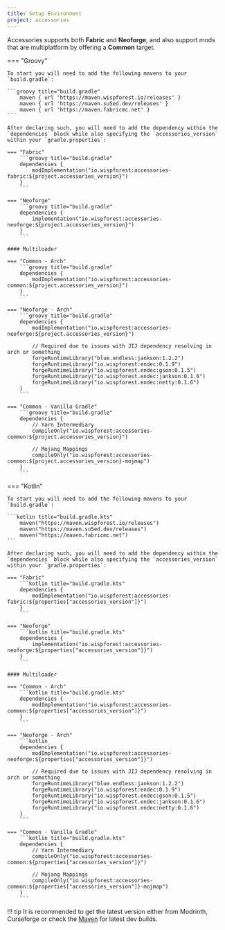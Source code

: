 ```yaml
---
title: Setup Environment  
project: accessories
---
```


Accessories supports both **Fabric** and **Neoforge**, and also support mods that are multiplatform by offering a **Common** target. 

=== "Groovy"

    To start you will need to add the following mavens to your `build.gradle`:

    ```groovy title="build.gradle"
        maven { url 'https://maven.wispforest.io/releases' }
        maven { url 'https://maven.su5ed.dev/releases' }
        maven { url 'https://maven.fabricmc.net' }
    ```

    After declaring such, you will need to add the dependency within the `dependencies` block while also specifying the `accessories_version` within your `gradle.properties`:

    === "Fabric"
        ```groovy title="build.gradle"
        dependencies {
            modImplementation("io.wispforest:accessories-fabric:${project.accessories_version}")
        }
        ```

    === "Neoforge"
        ```groovy title="build.gradle"
        dependencies {
            implementation("io.wispforest:accessories-neoforge:${project.accessories_version}")
        }
        ```

    #### Multiloader

    === "Common - Arch"
        ```groovy title="build.gradle"
        dependencies {
            modImplementation("io.wispforest:accessories-common:${project.accessories_version}")
        }
        ```

    === "Neoforge - Arch"
        ```groovy title="build.gradle"
        dependencies {
            modImplementation("io.wispforest:accessories-neoforge:${project.accessories_version}")

            // Required due to issues with JIJ dependency resolving in arch or something
            forgeRuntimeLibrary("blue.endless:jankson:1.2.2")
            forgeRuntimeLibrary("io.wispforest:endec:0.1.9")
            forgeRuntimeLibrary("io.wispforest.endec:gson:0.1.5")
            forgeRuntimeLibrary("io.wispforest.endec:jankson:0.1.6")
            forgeRuntimeLibrary("io.wispforest.endec:netty:0.1.6")
        }
        ```

    === "Common - Vanilla Gradle"
        ```groovy title="build.gradle"
        dependencies {
            // Yarn Intermediary 
            compileOnly("io.wispforest:accessories-common:${project.accessories_version}")
            
            // Mojang Mappings
            compileOnly("io.wispforest:accessories-common:${project.accessories_version}-mojmap")
        }
        ```

=== "Kotlin"

    To start you will need to add the following mavens to your `build.gradle`:

    ```kotlin title="build.gradle.kts"
        maven("https://maven.wispforest.io/releases")
        maven("https://maven.su5ed.dev/releases")
        maven("https://maven.fabricmc.net")
    ```

    After declaring such, you will need to add the dependency within the `dependencies` block while also specifying the `accessories_version` within your `gradle.properties`:

    === "Fabric"
        ```kotlin title="build.gradle.kts"
        dependencies {
            modImplementation("io.wispforest:accessories-fabric:${properties["accessories_version"]}")
        }
        ```

    === "Neoforge"
        ```kotlin title="build.gradle.kts"
        dependencies {
            implementation("io.wispforest:accessories-neoforge:${properties["accessories_version"]}")
        }
        ```

    #### Multiloader

    === "Common - Arch"
        ```kotlin title="build.gradle.kts"
        dependencies {
            modImplementation("io.wispforest:accessories-common:${properties["accessories_version"]}")
        }
        ```

    === "Neoforge - Arch"
        ```kotlin 
        dependencies {
            modImplementation("io.wispforest:accessories-neoforge:${properties["accessories_version"]}")

            // Required due to issues with JIJ dependency resolving in arch or something
            forgeRuntimeLibrary("blue.endless:jankson:1.2.2")
            forgeRuntimeLibrary("io.wispforest:endec:0.1.9")
            forgeRuntimeLibrary("io.wispforest.endec:gson:0.1.5")
            forgeRuntimeLibrary("io.wispforest.endec:jankson:0.1.6")
            forgeRuntimeLibrary("io.wispforest.endec:netty:0.1.6")
        }
        ```

    === "Common - Vanilla Gradle"
        ```kotlin title="build.gradle.kts"
        dependencies {
            // Yarn Intermediary 
            compileOnly("io.wispforest:accessories-common:${properties["accessories_version"]}")
            
            // Mojang Mappings
            compileOnly("io.wispforest:accessories-common:${properties["accessories_version"]}-mojmap")
        }
        ```

!!! tip
    It is recommended to get the latest version either from Modrinth, Curseforge or check the [Maven](https://maven.wispforest.io/#/releases/io/wispforest/accessories-common) for latest dev builds.